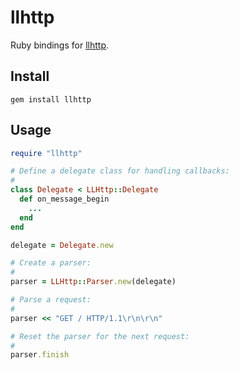 # llhttp

Ruby bindings for [llhttp](https://github.com/nodejs/llhttp).

## Install

```
gem install llhttp
```

## Usage

```ruby
require "llhttp"

# Define a delegate class for handling callbacks:
#
class Delegate < LLHttp::Delegate
  def on_message_begin
    ...
  end
end

delegate = Delegate.new

# Create a parser:
#
parser = LLHttp::Parser.new(delegate)

# Parse a request:
#
parser << "GET / HTTP/1.1\r\n\r\n"

# Reset the parser for the next request:
#
parser.finish
```
